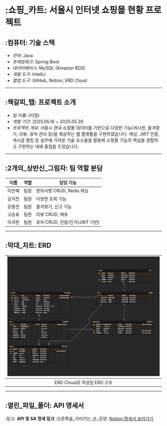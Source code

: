 # :쇼핑_카트: 서울시 인터넷 쇼핑몰 현황 프로젝트

## :컴퓨터: 기술 스택
- *언어*: Java
- *프레임워크*: Spring Boot
- *데이터베이스*: MySQL (Amazon RDS)
- *개발 도구*: IntelliJ
- *협업 도구*: GitHub, Notion, ERD Cloud
---

## :책갈피_탭: 프로젝트 소개
- *팀 이름*: (미정)
- *개발 기간*: 2025.05.16 ~ 2025.05.26
- *프로젝트 개요*:
  서울시 관내 쇼핑몰 데이터를 기반으로 다양한 기능(게시판, 즐겨찾기, 리뷰, 유저 관리 등)을 제공하는 웹 플랫폼을 구현하였습니다. 캐싱, JWT 인증, 게시글 랭킹 등 실무에 가까운 기술 요소들을 활용해 쇼핑몰 기능의 핵심을 경험하고 구현하는 데에 중점을 두었습니다.
---

## :2개의_상반신_그림자: 팀 역할 분담
| 이름   | 역할   | 담당 기능                         |
|--------|--------|-----------------------------------|
| 이은혜 | 팀장   | 문의사항 CRUD, Redis 캐싱         |
| 김석진 | 팀원   | 다양한 조회 기능                  |
| 강동연 | 팀원   | 즐겨찾기, 신고 기능               |
| 고승표 | 팀원   | 리뷰 CRUD, 배포                   |
| 이귀현 | 팀원   | 유저 CRUD, 인증/인가(JWT 기반)   |
---


## :막대_차트: ERD
| ![ERD 이미지](https://github.com/ehllll/shoppingmall/blob/master/%E1%84%8B%E1%85%AA%E1%84%8B%E1%85%B5%E1%84%8B%E1%85%A5%20%E1%84%91%E1%85%B3%E1%84%85%E1%85%A6%E1%84%8B%E1%85%B5%E1%86%B7.png) |
|:-------------------:|
| ERD Cloud로 작성된 ERD 구조 |
---

## :열린_파일_폴더: API 명세서
:링크: **API 및 SA 명세 링크**
:오른쪽을_가리키는_손_모양: [Notion 명세서 보러가기](https://www.notion.so/teamsparta/S-A-1f52dc3ef5148076adaafb8ce1ad613b?pvs=4)

